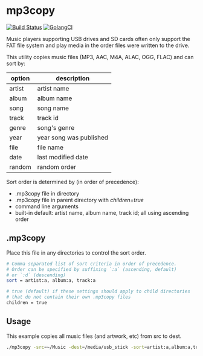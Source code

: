 # mp3copy

[![Build Status](https://api.travis-ci.com/wiggin77/mp3copy.svg?branch=master)](https://api.travis-ci.com/wiggin77/mp3copy)
[![GolangCI](https://golangci.com/badges/github.com/wiggin77/mp3copy.svg)](https://golangci.com)

Music players supporting USB drives and SD cards often only support the FAT file system and play media in the order files were written to the drive.

This utility copies music files (MP3, AAC, M4A, ALAC, OGG, FLAC) and can sort by:

| option | description             |
| ------ | -----------             |
| artist | artist name             |
| album  | album name              |
| song   | song name               |
| track  | track id                |
| genre  | song's genre            |
| year   | year song was published |
| file   | file name               |
| date   | last modified date      |
| random | random order            |

Sort order is determined by (in order of precedence):

* .mp3copy file in directory
* .mp3copy file in parent directory with *children=true*
* command line arguments
* built-in default: artist name, album name, track id; all using ascending order

## .mp3copy

Place this file in any directories to control the sort order.

```bash
# Comma separated list of sort criteria in order of precedence.
# Order can be specified by suffixing `:a` (ascending, default)
# or `:d` (descending)
sort = artist:a, album:a, track:a

# true (default) if these settings should apply to child directories
# that do not contain their own .mp3copy files
children = true
```

## Usage

This example copies all music files (and artwork, etc) from src to dest.

```bash
./mp3copy -src=~/Music -dest=/media/usb_stick -sort=artist:a,album:a,track:a
```
